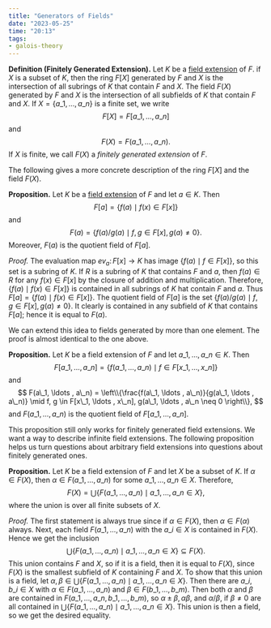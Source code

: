 ```yaml
---
title: "Generators of Fields"
date: "2023-05-25"
time: "20:13"
tags:
- galois-theory
---
```

**Definition (Finitely Generated Extension).** Let $K$ be a [field extension](notes/Galois%20Theory/Basic%20Definitions%20for%20Fields.md) of $F$. if $X$ is a subset of $K$, then the ring $F[X]$ generated by $F$ and $X$ is the intersection of all subrings of $K$ that contain $F$ and $X$. The field $F(X)$ generated by $F$ and $X$ is the intersection of all subfields of $K$ that contain $F$ and $X$. If $X = \lbrace a\_1, \ldots , a\_n \rbrace$ is a finite set, we write 
$$
F[X] = F[a\_1, \ldots , a\_n]
$$and 
$$
F(X) = F(a\_1, \ldots , a\_n).
$$If $X$ is finite, we call $F(X)$ a *finitely generated extension* of $F$. 

The following gives a more concrete description of the ring $F[X]$ and the field $F(X)$. 

**Proposition.** Let $K$ be a [field extension](notes/Galois%20Theory/Basic%20Definitions%20for%20Fields.md) of $F$ and let $a \in K$. Then 
$$
F[a] = \lbrace f(a) \mid f(x) \in F[x] \rbrace
$$and 
$$
F(a) = \lbrace f(a)/g(a) \mid f, g \in F[x], g(a) \neq 0 \rbrace.
$$Moreover, $F(a)$ is the quotient field of $F[a]$. 

*Proof.* The evaluation map $ev_a \colon F[x] \to K$ has image $\lbrace f(a) \mid f \in F[x] \rbrace$, so this set is a subring of $K$. If $R$ is a subring of $K$ that contains $F$ and $a$, then $f(a) \in R$ for any $f(x) \in F[x]$ by the closure of addition and multiplication. Therefore, $\lbrace f(a) \mid f(x) \in F[x] \rbrace$ is contained in all subrings of $K$ hat contain $F$ and $a$. Thus $F[a] = \lbrace f(a) \mid f(x) \in F[x] \rbrace$. The quotient field of $F[a]$ is the set $\lbrace f(a)/g(a) \mid f, g \in F[x], g(a) \neq 0 \rbrace$. It clearly is contained in any subfield of $K$ that contains $F[a]$; hence it is equal to $F(a)$. 

We can extend this idea to fields generated by more than one element. The proof is almost identical to the one above. 

**Proposition.** Let $K$ be a field extension of $F$ and let $a\_1, \ldots , a\_n \in K$. Then 
$$
F[a\_1, \ldots, a\_n] = \lbrace f(a\_1, \ldots , a\_n) \mid f \in F[x\_1, \ldots , x\_n] \rbrace
$$and 
$$
F(a\_1, \ldots , a\_n) = \left\\{\frac{f(a\_1, \ldots , a\_n)}{g(a\_1, \ldots , a\_n)} \mid f, g \in F[x\_1, \ldots , x\_n], g(a\_1, \ldots , a\_n \neq 0 \right\\},
$$and $F(a\_1, \ldots , a\_n)$ is the quotient field of $F[a\_1, \ldots , a\_n]$. 

This proposition still only works for finitely generated field extensions. We want a way to describe infinite field extensions. The following proposition helps us turn questions about arbitrary field extensions into questions about finitely generated ones. 

**Proposition.** Let $K$ be a field extension of $F$ and let $X$ be a subset of $K$. If $\alpha \in F(X)$, then $\alpha \in F(a\_1, \ldots , a\_n)$ for some $a\_1, \ldots , a\_n \in X$. Therefore, 
$$
F(X) = \bigcup \lbrace F(a\_1, \ldots , a\_n) \mid a\_1, \ldots , a\_n \in X \rbrace,
$$where the union is over all finite subsets of $X$. 

*Proof.* The first statement is always true since if $\alpha \in F(X)$, then $\alpha \in F(\alpha)$ always. Next, each field $F(a\_1, \ldots , a\_n)$ with the $a\_i \in X$ is contained in $F(X)$. Hence we get the inclusion 
$$
\bigcup \lbrace F(a\_1, \ldots , a\_n) \mid a\_1, \ldots , a\_n \in X \rbrace \subseteq F(X).
$$This union contains $F$ and $X$, so if it is a field, then it is equal to $F(X)$, since $F(X)$ is the smallest subfield of $K$ containing $F$ and $X$. To show that this union is a field, let $\alpha, \beta \in\bigcup \lbrace F(a\_1, \ldots , a\_n) \mid a\_1, \ldots , a\_n \in X \rbrace$. Then there are $a\_i, b\_i \in X$ with $\alpha \in F(a\_1, \ldots , a\_n)$ and $\beta \in F(b\_1, \ldots , b\_m)$. Then both $\alpha$ and $\beta$ are contained in $F(a\_1, \ldots, a\_n, b\_1, \ldots, b\_m)$, so $\alpha \pm \beta, \alpha \beta$, and $\alpha/\beta$, if $\beta \neq 0$ are all contained in $\bigcup \lbrace F(a\_1, \ldots , a\_n) \mid a\_1, \ldots , a\_n \in X \rbrace$. This union is then a field, so we get the desired equality. 

